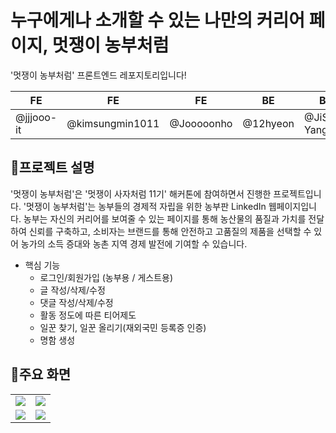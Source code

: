 # 누구에게나 소개할 수 있는 나만의 커리어 페이지, 멋쟁이 농부처럼

'멋쟁이 농부처럼' 프론트엔드 레포지토리입니다!

| FE         | FE              | FE          | BE         | BE          | 
| ---------- | --------------- | ------------| ---------- | ----------- | 
| @jjjooo-it | @kimsungmin1011 | @Jooooonho  | @12hyeon   | @JiSoo-Yang | 


## 📢프로젝트 설명
'멋쟁이 농부처럼'은 '멋쟁이 사자처럼 11기' 해커톤에 참여하면서 진행한 프로젝트입니다.
'멋쟁이 농부처럼'는 농부들의 경제적 자립을 위한 농부판 LinkedIn 웹페이지입니다. 
농부는 자신의 커리어를 보여줄 수 있는 페이지를 통해 농산물의 품질과 가치를 전달하여 신뢰를 구축하고, 소비자는 브랜드를 통해 안전하고 고품질의 제품을 선택할 수 있어 농가의 소득 증대와 농촌 지역 경제 발전에 기여할 수 있습니다.

- 핵심 기능
  - 로그인/회원가입 (농부용 / 게스트용)
  - 글 작성/삭제/수정
  - 댓글 작성/삭제/수정
  - 활동 정도에 따른 티어제도
  - 일꾼 찾기, 일꾼 올리기(재외국민 등록증 인증)
  - 명함 생성

## 📱주요 화면
<table>
  <tr>
        <td><img src="https://github.com/DK-Mobile-Platform/Front/assets/94334477/54136ebe-808f-4496-a877-26ebb48da48b"></td>
        <td><img src="https://github.com/DK-Mobile-Platform/Front/assets/94334477/85a2df1c-5967-409b-a234-1309f0e4f34d"></td>
  </tr>
  <tr>
      <td><img src="https://github.com/DK-Mobile-Platform/Front/assets/94334477/db22d9f7-b5cc-4f7d-a53f-90192f507628"></td>
          <td><img src="https://github.com/DK-Mobile-Platform/Front/assets/94334477/c6b8583c-bbbe-4239-8934-aa718ee411ea"></td>

</table>

